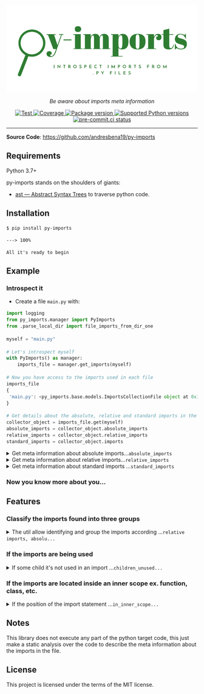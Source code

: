 
![Py-Imports](https://github.com/AndresBena19/py-imports/blob/develop/img/icon-import-py.png?raw=true )
<p align="center">
    <em>Be aware about imports meta information </em>
</p>
<p align="center">
<a href="https://github.com/andresbena19/py-imports/actions?query=workflow%3ATest+event%3Apush+branch%3Amaster" target="_blank">
    <img src="https://github.com/tiangolo/fastapi/workflows/Test/badge.svg?event=push&branch=master" alt="Test">
</a>
<a href="https://codecov.io/gh/andresbena19/py-imports" target="_blank">
    <img src="https://img.shields.io/codecov/c/github/andresbena19/py-imports" alt="Coverage">
</a>
<a href="https://pypi.org/project/py-imports" target="_blank">
    <img src="https://img.shields.io/pypi/v/py-imports?color=%2334D058&label=pypi%20package" alt="Package version">
</a>
<a href="https://pypi.org/project/py-imports" target="_blank">
    <img src="https://img.shields.io/pypi/pyversions/py_imports.svg?color=%2334D058" alt="Supported Python versions">
</a>
<a href="https://results.pre-commit.ci/latest/github/pre-commit/pre-commit/master">
    <img src="https://results.pre-commit.ci/badge/github/pre-commit/pre-commit/master.svg" alt="pre-commit.ci status" style="max-width:100%;">
</a>
</p>


---

**Source Code**: <a href="https://github.com/andresbena19/py-imports" target="_blank"> https://github.com/andresbena19/py-imports
</a>
## Requirements

Python 3.7+

py-imports stands on the shoulders of giants:

* <a href="https://docs.python.org/3/library/ast.html" class="external-link" target="_blank">ast — Abstract Syntax Trees</a> to traverse python code.

## Installation

<div class="termy">

```console
$ pip install py-imports

---> 100%

All it's ready to begin 
```

</div>

## Example

### Introspect it

* Create a file `main.py` with:

```Python
import logging
from py_imports.manager import PyImports
from .parse_local_dir import file_imports_from_dir_one

myself = "main.py"

# Let's introspect myself
with PyImports() as manager:
    imports_file = manager.get_imports(myself)

# Now you have access to the imports used in each file 
imports_file
{
 'main.py': <py_imports.base.models.ImportsCollectionFile object at 0x10b889220>
}

# Get details about the absolute, relative and standard imports in the file
collector_object = imports_file.get(myself)
absolute_imports = collector_object.absolute_imports
relative_imports = collector_object.relative_imports
standard_imports = collector_object.imports

```

<details>
  <summary>Get meta information about absolute imports...<code>absolute_imports</code></summary>

   ```Python
     # Absolute imports
     #  --- from py_imports.manager import PyImports ---
     # If we introspect the object, we will get the following
    
     example_abs_import = absolute_imports[0]
     example_abs_import.children -> ['PyImports']
     example_abs_import.parent -> 'py_imports.manager'
     example_abs_import.statement -> 'from py_imports.manager import PyImports'
     example_abs_import.level -> 0
     example_abs_import.line -> 2

   ```
</details>

<details>
  <summary>Get meta information about relative imports...<code>relative_imports</code></summary>

   ```Python
     # relative imports
     #  --- from .parse_local_dir import file_imports_from_dir_one ---
     # If we introspect the object, we will get the following
    
     example_relative_import = relative_imports[0]
     example_abs_import.children -> ['file_imports_from_dir_one']
     example_abs_import.children_unused -> ['file_imports_from_dir_one']
     example_abs_import.parent -> 'parse_local_dir'
     example_abs_import.statement -> 'from .parse_local_dir import file_imports_from_dir_one'
     example_abs_import.level -> 1
     example_abs_import.line -> 3
 
   ```
</details>

<details>
  <summary>Get meta information about standard imports ...<code>standard_imports</code></summary>

   ```Python 
        # standard imports
        #  --- import logging ---
        # If we introspect the object, we will get the following
        
        example_standard_import = standard_imports[0]
        example_standard_import.children -> ['logging']
        example_standard_import.children_unused -> ['logging']
        example_standard_import.statement -> 'import logging'
        example_standard_import.line -> 1
 
   ```
</details>


### Now you know more about you... 
## Features
### Classify the imports found into three groups

<details>
  <summary>The util allow identifying and group the imports according  ...<code>relative imports, absolu...</code></summary>

   - ### Python Abstract Grammar
     The util allow identifying and group the imports according to the abstract grammar defined with python

          ...
          | Import(alias* names)
          | ImportFrom(identifier? module, alias* names, int? level)

   - ### Import types 
     - ### Relative Imports  
    
        Relative imports use leading dots. A single leading dot indicates a relative import, starting with the current package. 
        Two or more leading dots indicate a relative import to the parent(s) of the current package, one level per dot after the first.
   
        - #### Schema syntax
          Relative imports must always use `from <> import`;`import <> `is always absolute.
          - **pydocs**: https://docs.python.org/3/reference/import.html#package-relative-imports
          - Metadata will be abstracted in `RelativeImportStatement` objects.
        - #### Ex.
          ```Python   
          from .moduleY import spam
          from .moduleY import spam as ham
          from . import moduleY
          from ..subpackage1 import moduleY
          from ..subpackage2.moduleZ import eggs
          from ..moduleA import foo
          from ...package import bar
          from ...sys import path
          ```
        
     - ### Absolute Imports  
        Absolute import involves full path i.e., from the project’s root folder to the desired module. An absolute import state that the resource   
        to be imported using its full path from the project’s root folder.
      
        - #### Schema syntax
           Absolute imports may use either the `import <>` or `from <> import <>` syntax, but relative imports may only use the second form.
           - **PEP328**: https://www.python.org/dev/peps/pep-0328/
           - Metadata will be abstracted in `AbsoluteImportStatement` objects.
        - #### Ex.
          ```Python
          from moduleY import spam
          from moduleY import spam as ham
    
          # OR
      
          import XXX.YYY.ZZZ
          ```
     - ### Standard Imports  
        Standard imports will be introspected and the data about it will be saved in an
        object named `ImportStatement`.
   
        - #### Schema syntax
           standard imports use  the `import <>`  syntax.
           - **PEP328**: https://www.python.org/dev/peps/pep-0328/
           - Metadata will be abstracted in `ImportStatement` objects.
        - #### Ex.
          ```Python
          import moduleY
          import moduleX
          ```
</details>
        
### If the imports are being used 

<details>
  <summary>If some child it's not used in an import  ...<code>children_unused...</code></summary>

 - ### Unused imports 
    If some child it's not used in an import, this will be added in  `children_unused` attribute in every concrete implementation that represent an imports.
 
    ```Python
    from ..subpackage1 import moduleY, moduleZ
    
    def foo() -> moduleZ:
        pass
    ```
    In this case the relative import  `from ..subpackage1 import moduleY, moduleZ` has a child that is not used in the file.
    ```Python
    ...  # After introspect the file
    
    relative_imports = imports_file.relative_imports
    relative_imports[0].children_unused -> ["moduleY"]
    
    # But the total of children present in this file 
    relative_imports[0].children -> ["moduleY", "moduleZ"]
    ```
   **it's used `pyflakes` to determine the unused imports, because follow the same philosophy to get the 
    information just using a static analysis.**
</details>

### If the imports are located inside an inner scope ex. function, class, etc. 

<details>
  <summary>If the position of the import statement ...<code>in_inner_scope...</code></summary>
    
  - ### Imports in inner scopes
    If some imports are located inside an inner scope, the import object will contain a boolean field 
    named `in_inner_scope` indicating that is located outside his default position (the top of the file or in the global scope),
    also will be included an attribute named `outer_parent_node` that will contain the `AST` node, to allow the user get more information
    about the data structure node parent that is around the import.

     ```Python 
     def foo():
        from pkg import moduleY, moduleZ
     ...
      ```
    In this case the absolute import is located inside a function named `foo`.
    
    ```Python
    ...  # After introspect the file
    
    absolute_imports = imports_file.absolute_imports
    absolute_imports[0].in_inner_scope -> True
    
    # it's possible to get the ast node parent with
    absolute_imports[0].outer_parent_node -> 
</details>

## Notes

This library does not execute any part of the python  target code, this just make a static analysis over the code to describe the meta information about the imports in the file.
## License

This project is licensed under the terms of the MIT license.
